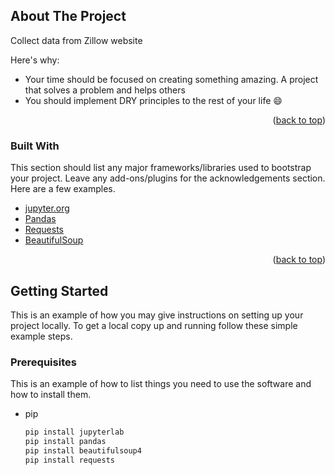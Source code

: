 <div id="top"></div>



<!-- ABOUT THE PROJECT -->
## About The Project

Collect data from Zillow website

Here's why:
* Your time should be focused on creating something amazing. A project that solves a problem and helps others
* You should implement DRY principles to the rest of your life :smile:
<p align="right">(<a href="#top">back to top</a>)</p>



### Built With

This section should list any major frameworks/libraries used to bootstrap your project. Leave any add-ons/plugins for the acknowledgements section. Here are a few examples.

* [jupyter.org](https://jupyter.org/)
* [Pandas](https://pandas.pydata.org/)
* [Requests](https://pypi.org/project/requests/)
* [BeautifulSoup](https://www.crummy.com/software/BeautifulSoup/bs4/doc/)

<p align="right">(<a href="#top">back to top</a>)</p>



<!-- GETTING STARTED -->
## Getting Started

This is an example of how you may give instructions on setting up your project locally.
To get a local copy up and running follow these simple example steps.

### Prerequisites

This is an example of how to list things you need to use the software and how to install them.
* pip
  ```sh
  pip install jupyterlab
  pip install pandas
  pip install beautifulsoup4
  pip install requests
  ```
